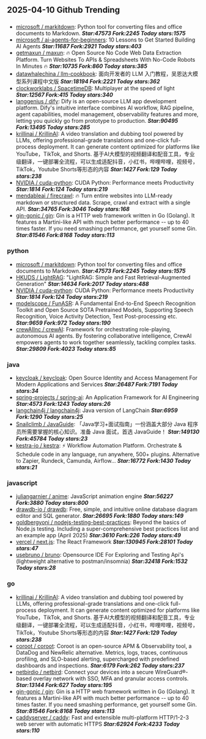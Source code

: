 ## 2025-04-10 Github Trending

### 
* [microsoft / markitdown](https://github.com/microsoft/markitdown): Python tool for converting files and office documents to Markdown. ***Star:47573 Fork:2245 Today stars:1575***
* [microsoft / ai-agents-for-beginners](https://github.com/microsoft/ai-agents-for-beginners): 10 Lessons to Get Started Building AI Agents ***Star:11687 Fork:2921 Today stars:403***
* [getmaxun / maxun](https://github.com/getmaxun/maxun): 🔥 Open Source No Code Web Data Extraction Platform. Turn Websites To APIs & Spreadsheets With No-Code Robots In Minutes 🔥 ***Star:10735 Fork:860 Today stars:385***
* [datawhalechina / llm-cookbook](https://github.com/datawhalechina/llm-cookbook): 面向开发者的 LLM 入门教程，吴恩达大模型系列课程中文版 ***Star:18194 Fork:2221 Today stars:362***
* [clockworklabs / SpacetimeDB](https://github.com/clockworklabs/SpacetimeDB): Multiplayer at the speed of light ***Star:12567 Fork:415 Today stars:340***
* [langgenius / dify](https://github.com/langgenius/dify): Dify is an open-source LLM app development platform. Dify's intuitive interface combines AI workflow, RAG pipeline, agent capabilities, model management, observability features and more, letting you quickly go from prototype to production. ***Star:90495 Fork:13495 Today stars:285***
* [krillinai / KrillinAI](https://github.com/krillinai/KrillinAI): A video translation and dubbing tool powered by LLMs, offering professional-grade translations and one-click full-process deployment. It can generate content optimized for platforms like YouTube，TikTok, and Shorts. 基于AI大模型的视频翻译和配音工具，专业级翻译，一键部署全流程，可以生成适配抖音，小红书，哔哩哔哩，视频号，TikTok，Youtube Shorts等形态的内容 ***Star:1427 Fork:129 Today stars:238***
* [NVIDIA / cuda-python](https://github.com/NVIDIA/cuda-python): CUDA Python: Performance meets Productivity ***Star:1814 Fork:124 Today stars:219***
* [mendableai / firecrawl](https://github.com/mendableai/firecrawl): 🔥 Turn entire websites into LLM-ready markdown or structured data. Scrape, crawl and extract with a single API. ***Star:34765 Fork:3046 Today stars:168***
* [gin-gonic / gin](https://github.com/gin-gonic/gin): Gin is a HTTP web framework written in Go (Golang). It features a Martini-like API with much better performance -- up to 40 times faster. If you need smashing performance, get yourself some Gin. ***Star:81546 Fork:8168 Today stars:113***

### python
* [microsoft / markitdown](https://github.com/microsoft/markitdown): Python tool for converting files and office documents to Markdown. ***Star:47573 Fork:2245 Today stars:1575***
* [HKUDS / LightRAG](https://github.com/HKUDS/LightRAG): "LightRAG: Simple and Fast Retrieval-Augmented Generation" ***Star:14634 Fork:2017 Today stars:488***
* [NVIDIA / cuda-python](https://github.com/NVIDIA/cuda-python): CUDA Python: Performance meets Productivity ***Star:1814 Fork:124 Today stars:219***
* [modelscope / FunASR](https://github.com/modelscope/FunASR): A Fundamental End-to-End Speech Recognition Toolkit and Open Source SOTA Pretrained Models, Supporting Speech Recognition, Voice Activity Detection, Text Post-processing etc. ***Star:9659 Fork:972 Today stars:190***
* [crewAIInc / crewAI](https://github.com/crewAIInc/crewAI): Framework for orchestrating role-playing, autonomous AI agents. By fostering collaborative intelligence, CrewAI empowers agents to work together seamlessly, tackling complex tasks. ***Star:29809 Fork:4023 Today stars:85***

### java
* [keycloak / keycloak](https://github.com/keycloak/keycloak): Open Source Identity and Access Management For Modern Applications and Services ***Star:26487 Fork:7191 Today stars:34***
* [spring-projects / spring-ai](https://github.com/spring-projects/spring-ai): An Application Framework for AI Engineering ***Star:4573 Fork:1243 Today stars:26***
* [langchain4j / langchain4j](https://github.com/langchain4j/langchain4j): Java version of LangChain ***Star:6959 Fork:1290 Today stars:25***
* [Snailclimb / JavaGuide](https://github.com/Snailclimb/JavaGuide): 「Java学习+面试指南」一份涵盖大部分 Java 程序员所需要掌握的核心知识。准备 Java 面试，首选 JavaGuide！ ***Star:149130 Fork:45784 Today stars:23***
* [kestra-io / kestra](https://github.com/kestra-io/kestra): ⚡ Workflow Automation Platform. Orchestrate & Schedule code in any language, run anywhere, 500+ plugins. Alternative to Zapier, Rundeck, Camunda, Airflow... ***Star:16772 Fork:1430 Today stars:21***

### javascript
* [juliangarnier / anime](https://github.com/juliangarnier/anime): JavaScript animation engine ***Star:56227 Fork:3880 Today stars:800***
* [drawdb-io / drawdb](https://github.com/drawdb-io/drawdb): Free, simple, and intuitive online database diagram editor and SQL generator. ***Star:26695 Fork:1880 Today stars:149***
* [goldbergyoni / nodejs-testing-best-practices](https://github.com/goldbergyoni/nodejs-testing-best-practices): Beyond the basics of Node.js testing. Including a super-comprehensive best practices list and an example app (April 2025) ***Star:3610 Fork:226 Today stars:49***
* [vercel / next.js](https://github.com/vercel/next.js): The React Framework ***Star:130945 Fork:28101 Today stars:47***
* [usebruno / bruno](https://github.com/usebruno/bruno): Opensource IDE For Exploring and Testing Api's (lightweight alternative to postman/insomnia) ***Star:32418 Fork:1532 Today stars:28***

### go
* [krillinai / KrillinAI](https://github.com/krillinai/KrillinAI): A video translation and dubbing tool powered by LLMs, offering professional-grade translations and one-click full-process deployment. It can generate content optimized for platforms like YouTube，TikTok, and Shorts. 基于AI大模型的视频翻译和配音工具，专业级翻译，一键部署全流程，可以生成适配抖音，小红书，哔哩哔哩，视频号，TikTok，Youtube Shorts等形态的内容 ***Star:1427 Fork:129 Today stars:238***
* [coroot / coroot](https://github.com/coroot/coroot): Coroot is an open-source APM & Observability tool, a DataDog and NewRelic alternative. Metrics, logs, traces, continuous profiling, and SLO-based alerting, supercharged with predefined dashboards and inspections. ***Star:6179 Fork:262 Today stars:237***
* [netbirdio / netbird](https://github.com/netbirdio/netbird): Connect your devices into a secure WireGuard®-based overlay network with SSO, MFA and granular access controls. ***Star:13144 Fork:627 Today stars:195***
* [gin-gonic / gin](https://github.com/gin-gonic/gin): Gin is a HTTP web framework written in Go (Golang). It features a Martini-like API with much better performance -- up to 40 times faster. If you need smashing performance, get yourself some Gin. ***Star:81546 Fork:8168 Today stars:113***
* [caddyserver / caddy](https://github.com/caddyserver/caddy): Fast and extensible multi-platform HTTP/1-2-3 web server with automatic HTTPS ***Star:62924 Fork:4233 Today stars:110***
